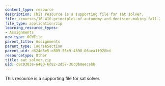 ```yaml
---
content_type: resource
description: This resource is a supporting file for sat solver.
file: /courses/16-410-principles-of-autonomy-and-decision-making-fall-2010/c8c9303e64806d822d5736c0b0eecebb_sat_solver.zip
file_type: application/zip
learning_resource_types:
- Assignments
ocw_type: OCWFile
parent_title: Assignments
parent_type: CourseSection
parent_uid: d624d5e5-e809-55c9-4390-06aea1f928bd
resourcetype: Other
title: sat_solver.zip
uid: c8c9303e-6480-6d82-2d57-36c0b0eecebb
---
```

This resource is a supporting file for sat solver.


